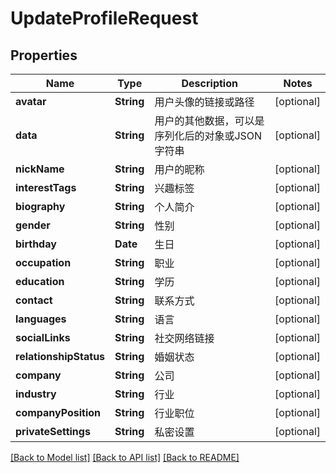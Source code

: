 # UpdateProfileRequest

## Properties
Name | Type | Description | Notes
------------ | ------------- | ------------- | -------------
**avatar** | **String** | 用户头像的链接或路径 | [optional] 
**data** | **String** | 用户的其他数据，可以是序列化后的对象或JSON字符串 | [optional] 
**nickName** | **String** | 用户的昵称 | [optional] 
**interestTags** | **String** | 兴趣标签 | [optional] 
**biography** | **String** | 个人简介 | [optional] 
**gender** | **String** | 性别 | [optional] 
**birthday** | **Date** | 生日 | [optional] 
**occupation** | **String** | 职业 | [optional] 
**education** | **String** | 学历 | [optional] 
**contact** | **String** | 联系方式 | [optional] 
**languages** | **String** | 语言 | [optional] 
**socialLinks** | **String** | 社交网络链接 | [optional] 
**relationshipStatus** | **String** | 婚姻状态 | [optional] 
**company** | **String** | 公司 | [optional] 
**industry** | **String** | 行业 | [optional] 
**companyPosition** | **String** | 行业职位 | [optional] 
**privateSettings** | **String** | 私密设置 | [optional] 

[[Back to Model list]](../README.md#documentation-for-models) [[Back to API list]](../README.md#documentation-for-api-endpoints) [[Back to README]](../README.md)


